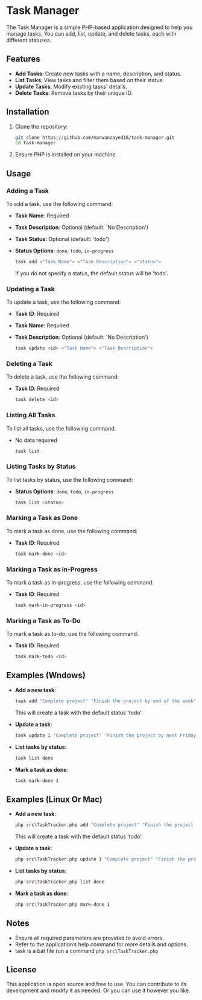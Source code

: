 # Task Manager

The Task Manager is a simple PHP-based application designed to help you manage tasks. You can add, list, update, and
delete tasks, each with different statuses.

## Features

- **Add Tasks**: Create new tasks with a name, description, and status.
- **List Tasks**: View tasks and filter them based on their status.
- **Update Tasks**: Modify existing tasks' details.
- **Delete Tasks**: Remove tasks by their unique ID.

## Installation

1. Clone the repository:
    ```bash
    git clone https://github.com/marwanzayed16/task-manager.git
    cd task-manager
    ```

2. Ensure PHP is installed on your machine.

## Usage

### Adding a Task

To add a task, use the following command:

- **Task Name**: Required
- **Task Description**: Optional (default: 'No Description')
- **Task Status**: Optional (default: 'todo')
- **Status Options**: `done`, `todo`, `in-progress`

    ```bash
    task add <"Task Name"> <"Task Description"> <"status">
    ```

  If you do not specify a status, the default status will be 'todo'.

### Updating a Task

To update a task, use the following command:

- **Task ID**: Required
- **Task Name**: Required
- **Task Description**: Optional (default: 'No Description')

    ```bash
    task update <id> <"Task Name"> <"Task Description">
    ```

### Deleting a Task

To delete a task, use the following command:

- **Task ID**: Required

    ```bash
    task delete <id>
    ```

### Listing All Tasks

To list all tasks, use the following command:

- No data required

  ```bash
  task list
  ```

### Listing Tasks by Status

To list tasks by status, use the following command:

- **Status Options**: `done`, `todo`, `in-progress`

    ```bash
    task list <status>
    ```

### Marking a Task as Done

To mark a task as done, use the following command:

- **Task ID**: Required

    ```bash
    task mark-done <id>
    ```

### Marking a Task as In-Progress

To mark a task as in-progress, use the following command:

- **Task ID**: Required

    ```bash
    task mark-in-progress <id>
    ```

### Marking a Task as To-Do

To mark a task as to-do, use the following command:

- **Task ID**: Required

    ```bash
    task mark-todo <id>
    ```

## Examples (Wndows)

- **Add a new task**:
    ```bash
    task add "Complete project" "Finish the project by end of the week"
    ```
  This will create a task with the default status 'todo'.

- **Update a task**:
    ```bash
    task update 1 "Complete project" "Finish the project by next Friday"
    ```

- **List tasks by status**:
    ```bash
    task list done
    ```

- **Mark a task as done**:
    ```bash
    task mark-done 1
    ```

## Examples (Linux Or Mac)

- **Add a new task**:
    ```bash
    php src\TaskTracker.php add "Complete project" "Finish the project by end of the week"
    ```
  This will create a task with the default status 'todo'.

- **Update a task**:
    ```bash
    php src\TaskTracker.php update 1 "Complete project" "Finish the project by next Friday"
    ```

- **List tasks by status**:
    ```bash
    php src\TaskTracker.php list done
    ```

- **Mark a task as done**:
    ```bash
    php src\TaskTracker.php mark-done 1
    ```

## Notes

- Ensure all required parameters are provided to avoid errors.
- Refer to the application’s help command for more details and options.
- task is a bat file run a command `php src\TaskTracker.php`

## License

This application is open source and free to use. You can contribute to its development and modify it as needed. Or you
can use it however you like.
